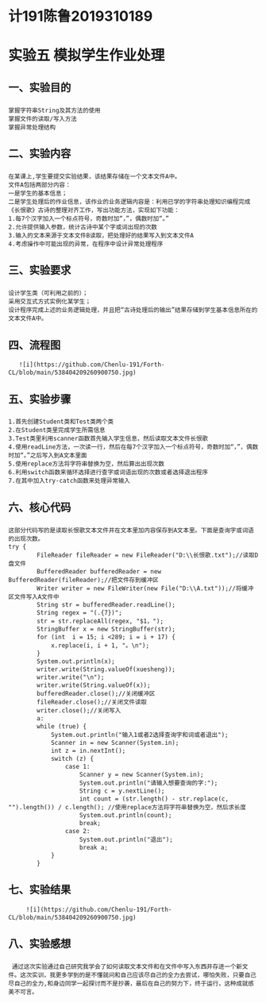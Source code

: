 # 计191陈鲁2019310189
# 实验五 模拟学生作业处理

## 一、实验目的
### 
    掌握字符串String及其方法的使用
    掌握文件的读取/写入方法
    掌握异常处理结构

## 二、实验内容
### 
    在某课上,学生要提交实验结果，该结果存储在一个文本文件A中。
    文件A包括两部分内容：
    一是学生的基本信息；
    二是学生处理后的作业信息，该作业的业务逻辑内容是：利用已学的字符串处理知识编程完成《长恨歌》古诗的整理对齐工作，写出功能方法，实现如下功能：
    1.每7个汉字加入一个标点符号，奇数时加“，”，偶数时加“。”
    2.允许提供输入参数，统计古诗中某个字或词出现的次数
    3.输入的文本来源于文本文件B读取，把处理好的结果写入到文本文件A
    4.考虑操作中可能出现的异常，在程序中设计异常处理程序

## 三、实验要求
### 
    设计学生类（可利用之前的）；
    采用交互式方式实例化某学生；
    设计程序完成上述的业务逻辑处理，并且把“古诗处理后的输出”结果存储到学生基本信息所在的文本文件A中。

## 四、流程图
       ![i](https://github.com/Chenlu-191/Forth-CL/blob/main/538404209260900750.jpg)
## 五、实验步骤
### 
    1.首先创建Student类和Test类两个类
    2.在Student类里完成学生所需信息
    3.Test类里利用scanner函数首先输入学生信息，然后读取文本文件长恨歌
    4.使用readLine方法，一次读一行，然后在每7个汉字加入一个标点符号，奇数时加“，”，偶数时加“。”之后写入到A文本里面
    5.使用replace方法将字符串替换为空，然后算出出现次数
    6.利用switch函数来循环选择进行查字或词语出现的次数或者选择退出程序
    7.在其中加入try-catch函数来处理异常输入

## 六、核心代码
### 
    这部分代码写的是读取长恨歌文本文件并在文本里加内容保存到A文本里。下面是查询字或词语的出现次数。
    try {
            FileReader fileReader = new FileReader("D:\\长恨歌.txt");//读取D盘文件
            BufferedReader bufferedReader = new BufferedReader(fileReader);//把文件存到缓冲区
            Writer writer = new FileWriter(new File("D:\\A.txt"));//将缓冲区文件写入A文件中
            String str = bufferedReader.readLine();
            String regex = "(.{7})";
            str = str.replaceAll(regex, "$1，");
            StringBuffer x = new StringBuffer(str);
            for (int  i = 15; i <289; i = i + 17) {
                x.replace(i, i + 1, "。\n");
            }
            System.out.println(x);
            writer.write(String.valueOf(xuesheng));
            writer.write("\n");
            writer.write(String.valueOf(x));
            bufferedReader.close();//关闭缓冲区
            fileReader.close();//关闭文件读取
            writer.close();//关闭写入
            a:
            while (true) {
                System.out.println("输入1或者2选择查询字和词或者退出");
                Scanner in = new Scanner(System.in);
                int z = in.nextInt();
                switch (z) {
                    case 1:
                        Scanner y = new Scanner(System.in);
                        System.out.println("请输入想要查询的字:");
                        String c = y.nextLine();
                        int count = (str.length() - str.replace(c, "").length()) / c.length(); //使用replace方法将字符串替换为空，然后求长度
                        System.out.println(count);
                        break;
                    case 2:
                        System.out.println("退出");
                        break a;
                }
            }

## 七、实验结果
         ![i](https://github.com/Chenlu-191/Forth-CL/blob/main/538404209260900750.jpg)
 
## 八、实验感想
###   
     通过这次实验通过自己研究我学会了如何读取文本文件和在文件中写入东西并存进一个新文件。这次实训，我更多学到的是不懂就问和自己应该尽自己的全力去尝试，哪怕失败，只要自己尽自己的全力,和身边同学一起探讨而不是抄袭，最后在自己的努力下，终于运行，这种成就感美不可言。
